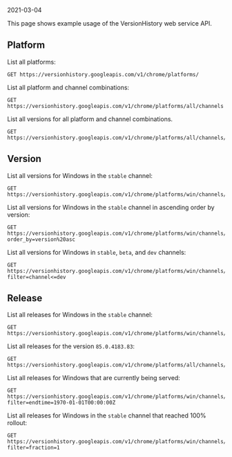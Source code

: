 2021-03-04

This page shows example usage of the VersionHistory web service API.

Platform
--------

List all platforms:

    GET https://versionhistory.googleapis.com/v1/chrome/platforms/

List all platform and channel combinations:

    GET https://versionhistory.googleapis.com/v1/chrome/platforms/all/channels

List all versions for all platform and channel combinations.

    GET https://versionhistory.googleapis.com/v1/chrome/platforms/all/channels/all/versions

Version
-------

List all versions for Windows in the `stable` channel:

    GET https://versionhistory.googleapis.com/v1/chrome/platforms/win/channels/stable/versions

List all versions for Windows in the `stable` channel in ascending order by version:

    GET https://versionhistory.googleapis.com/v1/chrome/platforms/win/channels/stable/versions?order_by=version%20asc

List all versions for Windows in `stable`, `beta`, and `dev` channels:

    GET https://versionhistory.googleapis.com/v1/chrome/platforms/win/channels/all/versions/?filter=channel<=dev

Release
-------

List all releases for Windows in the `stable` channel:

    GET https://versionhistory.googleapis.com/v1/chrome/platforms/win/channels/stable/versions/all/releases

List all releases for the version `85.0.4183.83`:

    GET https://versionhistory.googleapis.com/v1/chrome/platforms/all/channels/all/versions/85.0.4183.83/releases

List all releases for Windows that are currently being served:

    GET https://versionhistory.googleapis.com/v1/chrome/platforms/win/channels/all/versions/all/releases?filter=endtime=1970-01-01T00:00:00Z

List all releases for Windows in the `stable` channel that reached 100% rollout:

    GET https://versionhistory.googleapis.com/v1/chrome/platforms/win/channels/stable/versions/all/releases?filter=fraction=1

